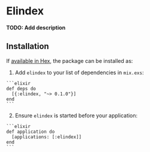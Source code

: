 # Elindex

**TODO: Add description**

## Installation

If [available in Hex](https://hex.pm/docs/publish), the package can be installed as:

  1. Add `elindex` to your list of dependencies in `mix.exs`:

    ```elixir
    def deps do
      [{:elindex, "~> 0.1.0"}]
    end
    ```

  2. Ensure `elindex` is started before your application:

    ```elixir
    def application do
      [applications: [:elindex]]
    end
    ```

